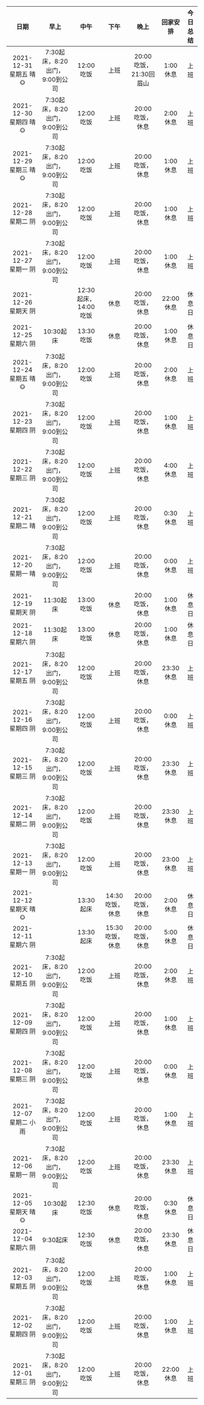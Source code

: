 |         日期         |                      早上                       |       中午       |          下午          |       晚上       |      回家安排       |                                                                                 今日总结                                                                                 |
| :------------------: | :---------------------------------------------: | :--------------: | :--------------------: | :--------------: | :-----------------: | :----------------------------------------------------------------------------------------------------------------------------------------------------------------------: |
| 2021-12-31 星期五 晴🌞 |   7:30起床，8:20出门，9:00到公司      |  12:00吃饭    |  上班  | 20:00 吃饭，21:30回眉山 | 1:00 休息  | 上班  |
| 2021-12-30 星期四 晴🌞 |   7:30起床，8:20出门，9:00到公司      |  12:00吃饭    |  上班  | 20:00 吃饭，休息 | 2:00 休息  | 上班  |
| 2021-12-29 星期三 晴🌞 |   7:30起床，8:20出门，9:00到公司      |  12:00吃饭    |  上班  | 20:00 吃饭，休息 | 1:00 休息  | 上班  |
| 2021-12-28 星期二 阴 |   7:30起床，8:20出门，9:00到公司      |  12:00吃饭    |  上班  | 20:00 吃饭，休息 | 1:00 休息  | 上班  |
| 2021-12-27 星期一 阴 |   7:30起床，8:20出门，9:00到公司      |  12:00吃饭    |  上班  | 20:00 吃饭，休息 | 1:00 休息  | 上班  |
| 2021-12-26 星期天 阴 |        |  12:30起床，14:00吃饭    |  休息  | 20:00 吃饭，休息 | 22:00 休息  | 休息日  |
| 2021-12-25 星期六 阴 |   10:30起床     |  13:30吃饭    |  休息  | 20:00 吃饭，休息 | 1:00 休息  | 休息日  |
| 2021-12-24 星期五 晴🌞 |   7:30起床，8:20出门，9:00到公司      |  12:00吃饭    |  上班  | 20:00 吃饭，休息 | 2:00 休息  | 上班  |
| 2021-12-23 星期四 阴 |   7:30起床，8:20出门，9:00到公司      |  12:00吃饭    |  上班  | 20:00 吃饭，休息 | 1:00 休息  | 上班  |
| 2021-12-22 星期三 阴 |   7:30起床，8:20出门，9:00到公司      |  12:00吃饭    |  上班  | 20:00 吃饭，休息 | 4:00 休息  | 上班  |
| 2021-12-21 星期二 晴 |   7:30起床，8:20出门，9:00到公司      |  12:00吃饭    |  上班  | 20:00 吃饭，休息 | 0:30 休息  | 上班  |
| 2021-12-20 星期一 晴 |   7:30起床，8:20出门，9:00到公司      |  12:00吃饭    |  上班  | 20:00 吃饭，休息 | 0:00 休息  | 上班  |
| 2021-12-19 星期天 阴 |   11:30起床      |  13:00吃饭    |   休息   | 20:00 吃饭，休息 | 1:00 休息  | 休息日  |
| 2021-12-18 星期六 阴 |   11:30起床      |  13:00吃饭    |   休息   | 20:00 吃饭，休息 | 1:00 休息  | 休息日  |
| 2021-12-17 星期五 阴 |   7:30起床，8:20出门，9:00到公司      |  12:00吃饭    |  上班  | 20:00 吃饭，休息 | 23:30 休息  | 上班  |
| 2021-12-16 星期四 阴 |   7:30起床，8:20出门，9:00到公司      |  12:00吃饭    |  上班  | 20:00 吃饭，休息 | 0:00 休息  | 上班  |
| 2021-12-15 星期三 阴 |   7:30起床，8:20出门，9:00到公司      |  12:00吃饭    |  上班  | 20:00 吃饭，休息 | 23:30 休息  | 上班  |
| 2021-12-14 星期二 阴 |   7:30起床，8:20出门，9:00到公司      |  12:00吃饭    |  上班  | 20:00 吃饭，休息 | 23:30 休息  | 上班  |
| 2021-12-13 星期一 阴 |   7:30起床，8:20出门，9:00到公司      |  12:00吃饭    |  上班  | 20:00 吃饭，休息 | 23:00 休息  | 上班  |
| 2021-12-12 星期天 晴🌞 |         |  13:30起床    |  14:30吃饭，休息  | 20:00 吃饭，休息 | 2:00 休息  | 休息日  |
| 2021-12-11 星期六 阴 |         |  13:30起床    |  15:30吃饭，休息  | 20:00 吃饭，休息 | 5:00 休息  | 休息日  |
| 2021-12-10 星期五 阴 |   7:30起床，8:20出门，9:00到公司      |  12:00吃饭    |  上班  | 20:00 吃饭，休息 | 2:00 休息  | 上班  |
| 2021-12-09 星期四 阴 |   7:30起床，8:20出门，9:00到公司      |  12:00吃饭    |  上班  | 20:00 吃饭，休息 | 1:00 休息  | 上班  |
| 2021-12-08 星期三 阴 |   7:30起床，8:20出门，9:00到公司      |  12:00吃饭    |  上班  | 20:00 吃饭，休息 | 0:00 休息  | 上班  |
| 2021-12-07 星期二 小雨 |   7:30起床，8:20出门，9:00到公司      |  12:00吃饭    |  上班  | 20:00 吃饭，休息 | 1:00 休息  | 上班  |
| 2021-12-06 星期一 阴 |   7:30起床，8:20出门，9:00到公司      |  12:00吃饭    |  上班  | 20:00 吃饭，休息 | 23:30 休息  | 上班  |
| 2021-12-05 星期天 晴🌞 |   10:30起床      |  12:30吃饭    |  休息  | 20:00 吃饭，休息 | 0:30 休息  | 休息日  |
| 2021-12-04 星期六 阴 |   9:30起床      |  12:30吃饭    |  休息  | 20:00 吃饭，休息 | 23:30 休息  | 休息日  |
| 2021-12-03 星期五 阴 |   7:30起床，8:20出门，9:00到公司      |  12:00吃饭    |  上班  | 20:00 吃饭，休息 | 1:00 休息  | 上班  |
| 2021-12-02 星期四 阴 |   7:30起床，8:20出门，9:00到公司      |  12:00吃饭    |  上班  | 20:00 吃饭，休息 | 1:00 休息  | 上班  |
| 2021-12-01 星期三 阴 |   7:30起床，8:20出门，9:00到公司      |  12:00吃饭    |  上班  | 20:00 吃饭，休息 | 22:00 休息  | 上班  |
